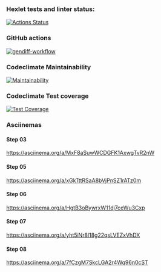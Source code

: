 ### Hexlet tests and linter status:
[![Actions Status](https://github.com/modemfux/python-project-50/workflows/hexlet-check/badge.svg)](https://github.com/modemfux/python-project-50/actions)


### GitHub actions
[![gendiff-workflow](https://github.com/modemfux/python-project-50/actions/workflows/gendiff-workflow.yml/badge.svg)](https://github.com/modemfux/python-project-50/actions)


### Codeclimate Maintainability
[![Maintainability](https://api.codeclimate.com/v1/badges/4cc1c604afcbb8f4decf/maintainability)](https://codeclimate.com/github/modemfux/python-project-50/maintainability)


### Codeclimate Test coverage
[![Test Coverage](https://api.codeclimate.com/v1/badges/4cc1c604afcbb8f4decf/test_coverage)](https://codeclimate.com/github/modemfux/python-project-50/test_coverage)

### Asciinemas
#### Step 03
https://asciinema.org/a/MxF8aSuwWCDGFK1AxwgTvR2nW
#### Step 05
https://asciinema.org/a/xGkTttRSaA8bVjPnSZ1rATz0m
#### Step 06
https://asciinema.org/a/HgtB3oBywrxW11dj7ceWu3Cxp
#### Step 07
https://asciinema.org/a/yht5iNr8l18g22qsLVEZxVhDX
#### Step 08
https://asciinema.org/a/7fCzgM7SkcLGA2r4Wq96n0cST
